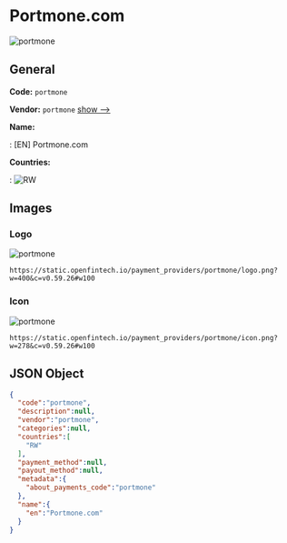 
# Portmone.com 
![portmone](https://static.openfintech.io/payment_providers/portmone/logo.png?w=400&c=v0.59.26#w100)  

## General 
 
**Code:** `portmone` 
 
**Vendor:** `portmone` [show -->](/vendors/portmone/) 
 
**Name:** 
 
:	[EN] Portmone.com 
 
 
**Countries:** 
 
:	![RW](https://cdnjs.cloudflare.com/ajax/libs/flag-icon-css/3.3.0/flags/4x3/rw.svg#w24)  

## Images 

### Logo 
 
![portmone](https://static.openfintech.io/payment_providers/portmone/logo.png?w=400&c=v0.59.26#w100)  

```
https://static.openfintech.io/payment_providers/portmone/logo.png?w=400&c=v0.59.26#w100
```  

### Icon 
 
![portmone](https://static.openfintech.io/payment_providers/portmone/icon.png?w=278&c=v0.59.26#w100)  

```
https://static.openfintech.io/payment_providers/portmone/icon.png?w=278&c=v0.59.26#w100
```  

## JSON Object 

```json
{
  "code":"portmone",
  "description":null,
  "vendor":"portmone",
  "categories":null,
  "countries":[
    "RW"
  ],
  "payment_method":null,
  "payout_method":null,
  "metadata":{
    "about_payments_code":"portmone"
  },
  "name":{
    "en":"Portmone.com"
  }
}
```  

